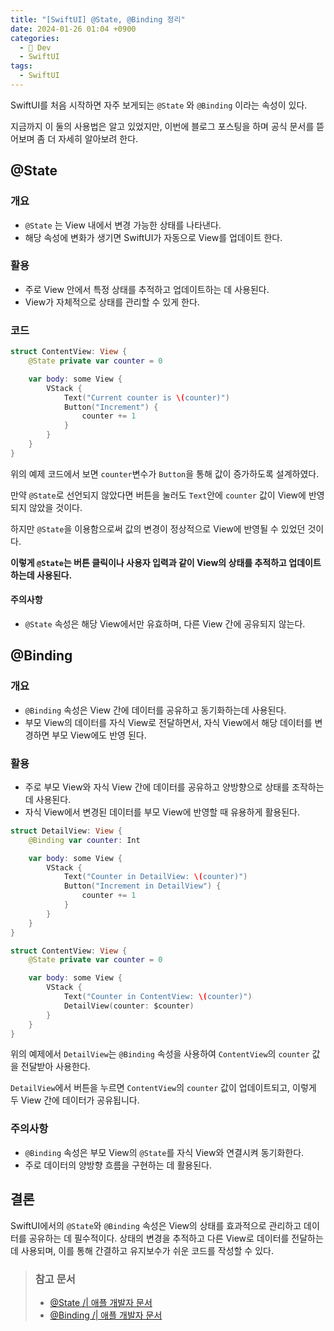 ```yaml
---
title: "[SwiftUI] @State, @Binding 정리"
date: 2024-01-26 01:04 +0900
categories:
  - 🍎 Dev
  - SwiftUI
tags:
  - SwiftUI
---
```

SwiftUI를 처음 시작하면 자주 보게되는 `@State` 와 `@Binding` 이라는 속성이 있다.

지금까지 이 둘의 사용법은 알고 있었지만, 이번에 블로그 포스팅을 하며 공식 문서를 뜯어보며 좀 더 자세히 알아보려 한다.

## @State

### 개요

-   `@State` 는 View 내에서 변경 가능한 상태를 나타낸다.
-   해당 속성에 변화가 생기면 SwiftUI가 자동으로 View를 업데이트 한다.

### 활용

-   주로 View 안에서 특정 상태를 추적하고 업데이트하는 데 사용된다.
-   View가 자체적으로 상태를 관리할 수 있게 한다.

### 코드

```swift
struct ContentView: View {
    @State private var counter = 0

    var body: some View {
        VStack {
            Text("Current counter is \(counter)")
            Button("Increment") {
                counter += 1
            }
        }
    }
}
```

위의 예제 코드에서 보면 `counter`변수가 `Button`을 통해 값이 증가하도록 설계하였다.

만약 `@State`로 선언되지 않았다면 버튼을 눌러도 `Text`안에 `counter` 값이 View에 반영되지 않았을 것이다.

하지만 `@State`을 이용함으로써 값의 변경이 정상적으로 View에 반영될 수 있었던 것이다.

**이렇게 `@State`는 버튼 클릭이나 사용자 입력과 같이 View의 상태를 추적하고 업데이트 하는데 사용된다.**

#### 주의사항

-   `@State` 속성은 해당 View에서만 유효하며, 다른 View 간에 공유되지 않는다.

## @Binding

### 개요

-   `@Binding` 속성은 View 간에 데이터를 공유하고 동기화하는데 사용된다.
-   부모 View의 데이터를 자식 View로 전달하면서, 자식 View에서 해당 데이터를 변경하면 부모 View에도 반영 된다.

### 활용

-   주로 부모 View와 자식 View 간에 데이터를 공유하고 양방향으로 상태를 조작하는데 사용된다.
-   자식 View에서 변경된 데이터를 부모 View에 반영할 때 유용하게 활용된다.

```swift
struct DetailView: View {
    @Binding var counter: Int

    var body: some View {
        VStack {
            Text("Counter in DetailView: \(counter)")
            Button("Increment in DetailView") {
                counter += 1
            }
        }
    }
}

struct ContentView: View {
    @State private var counter = 0

    var body: some View {
        VStack {
            Text("Counter in ContentView: \(counter)")
            DetailView(counter: $counter)
        }
    }
}
```

위의 예제에서 `DetailView`는 `@Binding` 속성을 사용하여 `ContentView`의 `counter` 값을 전달받아 사용한다.

`DetailView`에서 버튼을 누르면 `ContentView`의 `counter` 값이 업데이트되고, 이렇게 두 View 간에 데이터가 공유됩니다.

### 주의사항

-   `@Binding` 속성은 부모 View의 `@State`를 자식 View와 연결시켜 동기화한다.
-   주로 데이터의 양방향 흐름을 구현하는 데 활용된다.

## 결론

SwiftUI에서의 `@State`와 `@Binding` 속성은 View의 상태를 효과적으로 관리하고 데이터를 공유하는 데 필수적이다. 상태의 변경을 추적하고 다른 View로 데이터를 전달하는 데 사용되며, 이를 통해 간결하고 유지보수가 쉬운 코드를 작성할 수 있다.

> ### 참고 문서
> 
> -   [@State /| 애플 개발자 문서](https://developer.apple.com/documentation/swiftui/state)
> -   [@Binding /| 애플 개발자 문서](https://developer.apple.com/documentation/swiftui/binding)